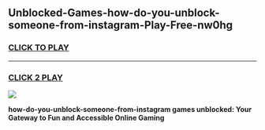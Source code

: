 
## Unblocked-Games-how-do-you-unblock-someone-from-instagram-Play-Free-nw0hg
<h3>
<a href="https://premium76.site?title=how-do-you-unblock-someone-from-instagram&ref=23A">CLICK TO PLAY</a></h3>
<hr>

<h3>
<a href="https://premium76.site?title=how-do-you-unblock-someone-from-instagram&ref=23A">CLICK 2 PLAY</a>
  
</h3>

<a href="https://premium76.site?title=how-do-you-unblock-someone-from-instagram&ref=23A"><img src="https://clearcache.store/games.png"></a>


**how-do-you-unblock-someone-from-instagram games unblocked: Your Gateway to Fun and Accessible Online Gaming**
